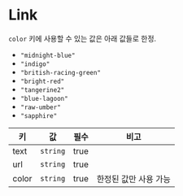 # Link

`color` 키에 사용할 수 있는 값은 아래 값들로 한정.

- `"midnight-blue"`
- `"indigo"`
- `"british-racing-green"`
- `"bright-red"`
- `"tangerine2"`
- `"blue-lagoon"`
- `"raw-umber"`
- `"sapphire"`

| 키 | 값 | 필수 | 비고 |
| --- | --- | --- | --- |
| text | `string` | true | |
| url | `string` | true | |
| color | `string` | true | 한정된 값만 사용 가능 |
